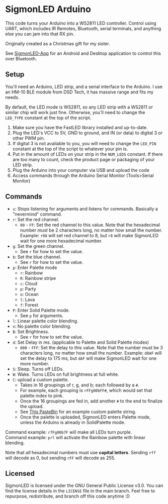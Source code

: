 # SigmonLED Arduino
This code turns your Arduino into a WS2811 LED controller. Control using UART, which includes IR Remotes, Bluetooth, serial terminals, and anything else you can jam into that RX pin.

Originally created as a Christmas gift for my sister.

See [SigmonLED-App](https://github.com/Stephen-Hamilton-C/SigmonLED-App) for an Android and Desktop application to control this over Bluetooth.

## Setup
You'll need an Arduino, LED strip, and a serial interface to the Arduino. I use an HM-10 BLE module from DSD Tech, it has massive range and fits my needs.

By default, the LED mode is WS2811, so any LED strip with a WS2811 or similar chip will work just fine. Otherwise, you'll need to change the `LED_TYPE` constant at the top of the script.

1. Make sure you have the FastLED library installed and up-to-date.
2. Plug the LED's VCC to 5V, GND to ground, and IN (or data) to digital 3 or other PWM pin.
3. If digital 3 is not available to you, you will need to change the `LED_PIN` constant at the top of the script to whatever your pin is.
4. Put in the amount of LEDs on your strip in the `NUM_LEDS` constant. If there are too many to count, check the product page or packaging of your LED strip.
5. Plug the Arduino into your computer via USB and upload the code
6. Access commands through the Arduino Serial Monitor (Tools>Serial Monitor)

## Commands
- ``x``: Stops listening for arguments and listens for commands. Basically a "nevermind" command.
- ``r``: Set the red channel.
  - `00` - `FF`: Set the red channel to this value. Note that the hexadecimal number *must* be 2 characters long, no matter how small the number. Example: `r08` will set red channel to 8, but `r8` will make SigmonLED wait for one more hexadecimal number.
- ``g``: Set the green channel.
  - See `r` for how to set the value.
- ``b``: Set the blue channel.
  - See `r` for how to set the value.
- ``p``: Enter Palette mode
  - `r`: Rainbow
  - `R`: Rainbow stripe
  - `c`: Cloud
  - `p`: Party
  - `o`: Ocean
  - `l`: Lava
  - `f`: Forest
- ``P``: Enter Solid Palette mode.
  - See `p` for arguments.
- `l`: Linear palette color blending.
- `n`: No palette color blending.
- ``B``: Set Brightness.
  - See `r` for how to set the value.
- ``d``: Set Delay in ms. (applicable to Palette and Solid Palette modes)
  - `000` - `FFF`: Set the delay to this value. Note that the number must be 3 characters long, no matter how small the number. Example: `d0AF` will set the delay to 175 ms, but `dAF` will make SigmonLED wait for one more number.
- ``S``: Sleep. Turns off LEDs.
- ``W``: Wake. Turns LEDs on full brightness at full white.
- ``C``: upload a custom palette.
  - Takes in 16 groupings of r, g, and b; each followed by a `#`.
  - For example, each grouping is `rFFg00bFF#`, which would set that palette index to pink.
  - Once the 16 groupings are fed in, add another `#` to the end to finalize the upload.
  - See [This PasteBin](https://pastebin.com/Wz3fSjUW) for an example custom palette string.
  - Once the palette is uploaded, SigmonLED enters Palette mode, unless the Arduino is already in SolidPalette mode.

Command example: `r7Fg00b7F` will make all LEDs turn purple. \
Command example: `prl` will activate the Rainbow palette with linear blending.

Note that *all* hexadecimal numbers must use **capital letters**. Sending `rff` will decode as 0, but sending `rFF` will decode as 255.

## Licensed
SigmonLED is licensed under the GNU General Public License v3.0. You can find the license details in the `LICENSE` file in the main branch. Feel free to repurpose, redistribute, and branch off this code anytime :D

